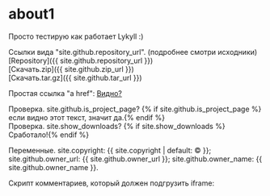 # about1
Просто тестирую как работает Lykyll :)  

Ссылки вида "site.github.repository_url". (подробнее смотри исходники)  
[Repository]({{ site.github.repository_url }})  
[Скачать.zip]({{ site.github.zip_url }})  
[Скачать.tar.gz]({{ site.github.tar_url }})  

Простая ссылка "a href": <a href="#">Видно?</a>  

Проверка. site.github.is_project_page? 
{% if site.github.is_project_page %}если видно этот текст, значит да.{% endif %}  
Проверка. site.show_downloads? 
{% if site.show_downloads %}Сработало!{% endif %}  

Переменные. 
site.copyright: {{ site.copyright | default: © }}; 
site.github.owner_url: {{ site.github.owner_url }}; 
site.github.owner_name: {{ site.github.owner_name }}.  

Скрипт комментариев, который должен подгрузить iframe:  

<script async src="https://comments.app/js/widget.js?2" data-comments-app-website="zuRUPyyL" data-limit="5"></script>
